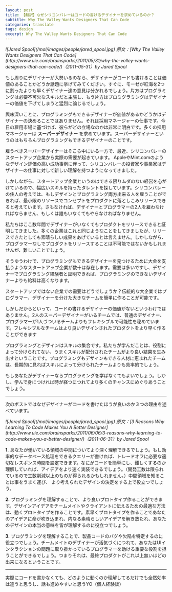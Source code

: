 ```yaml
---
layout: post
title: 【翻訳】なぜシリコンバレーはコードの書けるデザイナーを求めているのか？
subtitle: Why The Valley Wants Designers That Can Code
categories: translate
tags: design
excerpt: Why The Valley Wants Designers That Can Code
---
```


<cite class=citation>
![Jared Spool](/mol/images/people/jared_spool.jpg)
原文：[Why The Valley Wants Designers That Can Code](http://www.uie.com/brainsparks/2011/05/31/why-the-valley-wants-designers-that-can-code/)（<time>2011-05-31</time>）by Jared Spool
</cite>

もし周りにデザイナーが大勢いるのなら、デザイナーがコードも書けることは価値のあることかどうか話題に挙げてみてください。すぐに、モーゼが紅海を2つに割ったよりも早くデザイナー達の意見は分かれるでしょう。片方はプログラミングは必要不可欠なスキルだと主張し、もう片方はプロミグラミングはデザイナーの価値を下げてしまうと猛烈に論じるでしょう。

興味深いことに、プログラミングもできるデザイナーが価値があるかどうかはデザイナーの決めることではありません。それは採用マネージャーの仕事です。今日の雇用市場に基づけば、彼らがどの立場なのかは非常に明白です。多くの採用マネージャーは __スーパーデザイナー__ を求めています。スーパーデザイナーというのはもちろんプログラミングもできるデザイナーのことです。

雇うべきスーパーデザイナーはそこら中にいる一方で、最近、シリコンバレーのスタートアップ企業から実際の需要が起きています。 AppleやMint.comのようなデザイン評価の高い成功事例に伴って、シリコンバレーの投資家や事業家はデザイナーの仕事に対して新しい理解を持つようになってきました。

しかしながら、スタートアップ企業というのはできる限りムダのない経営を心がけているので、幅広いスキルを持ったタレントを探しています。シリコンバレーの住人の考えでは、もしデザインとプログラミング両方出来る人を雇うことができれば、最小限のリソースでコンセプトをプロダクトに落としこみリリースできると考えています。さもなければ、デザイナーとプログラマーの2人を雇わなければならません、もしくは誰もいなくてもやらなければなりません。

私たちはここ数年間でデザイナーがいなくてもプロダクトをリリースできると証明してきました。多くの企業はこれと同じようなことをしてきましたが、リリースできたとしても素晴らしい成果をあげているとは言えません。しかしながら、プログラマーなしでプロダクトをリリースすることは不可能ではないかもしれませんが、難しいことでしょう。

そうゆうわけで、プログラミングもできるデザイナーを見つけるために大金を支払うようなスタートアップ企業が数十は存在します。需要は多いですし、デザイナーでプログラミング経験者と証明できれば、プログラミングのできないデザイナーよりも給料は高くなります。

スタートアップではない企業での需要はどうでしょうか？伝統的な大企業ではプログラマー、デザイナーを分けた大きなチームを簡単に作ることが可能です。

しかしだからといって、コードの書けるデザイナーの価値がないというわけではありません。2人のスーパーデザイナーがいるチームでは、普通のデザイナー、プログラマーが1人づついるチームよりもフレキシブルで可能性を秘めています。フレキシブルなチームはより良いデザインされたプロダクトをより早く作ることができます

プログラミングとデザインはスキルの集合です。私たちが学んだことは、役割によって分けられてない、うまくスキルが配分されたチームがより良い結果を生み出すということです。プログラミングもデザインもできる人材に恵まれたチームは、長期的に見ればスキルによって分けられたチームよりも効率的でしょう。

もしあなたがデザイナーならプログラミングを学ばなくてもよいでしょう。しかし、学んで身につければ時が経つにつれてより多くのチャンスにめぐりあうことでしょう。

***

次のポストではなぜデザイナーがコードを書けたほうが良いのか３つの理由を述べています。

<cite class=citation>
![Jared Spool](/mol/images/people/jared_spool.jpg)
原文：[3 Reasons Why Learning To Code Makes You A Better Designer](http://www.uie.com/brainsparks/2011/06/06/3-reasons-why-learning-to-code-makes-you-a-better-designer/)（<time>2011-06-31</time>）by Jared Spool
</cite>

__1.__
あなたが働いている領域の中間についてより深く理解できるでしょう。もし効率的なデータベース処理をできるクエリーが書ければ、トレードオフに必要な適切なレスポンス時間を設定できます。なにがコードを簡単にし、難しくするのか理解していれば、アイデアをより速く実装できるでしょう。（開発工数は限られているので工数削減以上のものが得られるかもしれません。）中間領域を知ることは事をうまく運び、 より考えられたデザインの決定をする上で役立つでしょう。

__2.__
プログラミングを理解することで、より良いプロトタイプ作ることができます。デザインアイデアをチームメイトやクライアントに伝えるための最適な方法は、動くプロトタイプを作ることです。素早くプロトタイプを作ることであなたのアイデアに命が吹き込まれ、内なる素晴らしいアイデアを解き放たれ、あなたのデザインの本当の意味を皆が理解するのに役立つでしょう。

__3.__
プログラミングを理解することで、製品コードのバグや欠陥を特定するのに役立つでしょう。チームメイトのデザイナーが活気づくにつれて、あなたはUIインタラクションの問題に取り掛かっているプログラマーを助ける重要な役割を担うことができるでしょう。つまりそれは、最終プロダクトがこれ以上無いほどの出来になるということです。

***

実際にコードを書かなくても、どのように動くのか理解してるだけでも全然効率は違うと思うし、話も進めやすいと思うYO（個人経験談）